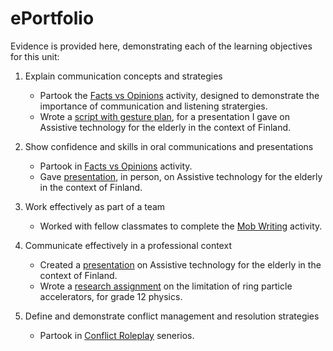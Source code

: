 # ePortfolio
Evidence is provided here, demonstrating each of the learning objectives for this unit:
1. Explain communication concepts and strategies     
   - Partook the [Facts vs Opinions](A1%20Fact%20Oppinions.docx) activity, designed to demonstrate the importance of communication and listening stratergies.
   - Wrote a [script with gesture plan](Draft_script&Gesture_plan.docx), for a presentation I gave on Assistive technology for the elderly in the context of Finland.


2. Show confidence and skills in oral communications and presentations
   - Partook in [Facts vs Opinions](A1%20Fact%20Oppinions.docx) activity.
   - Gave [presentation](Assistive%20Technology.pptx), in person, on Assistive technology for the elderly in the context of Finland.


3. Work effectively as part of a team
   - Worked with fellow classmates to complete the [Mob Writing](Week6%20Mob%20Writing.docx) activity.


4. Communicate effectively in a professional context
   - Created a [presentation](Assistive%20Technology.pptx) on Assistive technology for the elderly in the context of Finland.
   - Wrote a [research assignment](Research_Task.docx) on the limitation of ring particle accelerators, for grade 12 physics.


5. Define and demonstrate conflict management and resolution strategies
   - Partook in [Conflict Roleplay](Week5%20Conflict%20Senario.docx) senerios.
 
